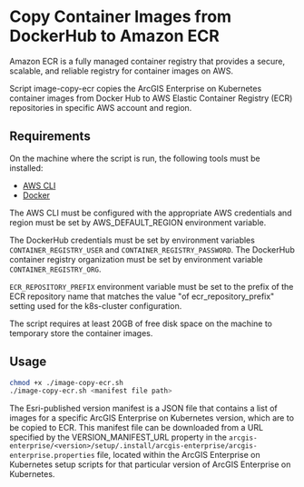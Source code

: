# Copy Container Images from DockerHub to Amazon ECR

Amazon ECR is a fully managed container registry that provides a secure, scalable, and reliable registry for container images on AWS.

Script image-copy-ecr copies the ArcGIS Enterprise on Kubernetes container images from Docker Hub to AWS Elastic Container Registry (ECR) repositories in specific AWS account and region.

## Requirements

On the machine where the script is run, the following tools must be installed:

* [AWS CLI](https://aws.amazon.com/cli/)
* [Docker](https://www.docker.com/)
  
The AWS CLI must be configured with the appropriate AWS credentials and region must be set by AWS_DEFAULT_REGION environment variable.

The DockerHub credentials must be set by environment variables `CONTAINER_REGISTRY_USER` and `CONTAINER_REGISTRY_PASSWORD`. The DockerHub container registry organization must be set by environment variable `CONTAINER_REGISTRY_ORG`.

`ECR_REPOSITORY_PREFIX` environment variable must be set to the prefix of the ECR repository name that matches the value "of ecr_repository_prefix" setting used for the k8s-cluster configuration.

The script requires at least 20GB of free disk space on the machine to temporary store the container images.

## Usage

```bash
chmod +x ./image-copy-ecr.sh
./image-copy-ecr.sh <manifest file path>
```

The Esri-published version manifest is a JSON file that contains a list of images for a specific ArcGIS Enterprise on Kubernetes version, which are to be copied to ECR. This manifest file can be downloaded from a URL specified by the VERSION_MANIFEST_URL property in the `arcgis-enterprise/<version>/setup/.install/arcgis-enterprise/arcgis-enterprise.properties` file, located within the ArcGIS Enterprise on Kubernetes setup scripts for that particular version of ArcGIS Enterprise on Kubernetes.
